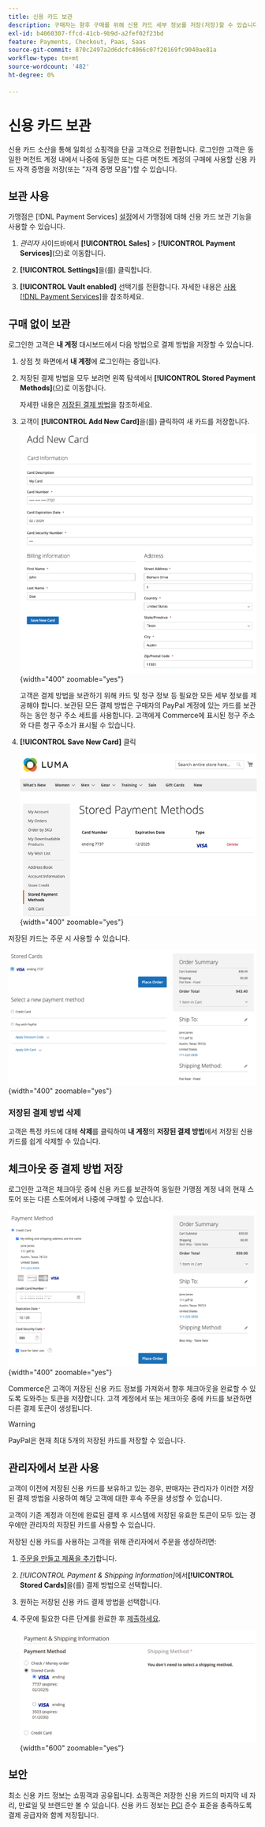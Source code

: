 ```yaml
---
title: 신용 카드 보관
description: 구매자는 향후 구매를 위해 신용 카드 세부 정보를 저장(저장)할 수 있습니다.
exl-id: b4060307-ffcd-41cb-9b9d-a2fef02f23bd
feature: Payments, Checkout, Paas, Saas
source-git-commit: 870c2497a2d6dcfc4066c07f20169fc9040ae81a
workflow-type: tm+mt
source-wordcount: '482'
ht-degree: 0%

---
```


# 신용 카드 보관

신용 카드 소산을 통해 일회성 쇼핑객을 단골 고객으로 전환합니다. 로그인한 고객은 동일한 머천트 계정 내에서 나중에 동일한 또는 다른 머천트 계정의 구매에 사용할 신용 카드 자격 증명을 저장(또는 &quot;자격 증명 모음&quot;)할 수 있습니다.

## 보관 사용

가맹점은 [!DNL Payment Services] [설정](configure-admin.md#card-vaulting)에서 가맹점에 대해 신용 카드 보관 기능을 사용할 수 있습니다.

1. _관리자_ 사이드바에서 **[!UICONTROL Sales]** > **[!UICONTROL Payment Services]**(으)로 이동합니다.

1. **[!UICONTROL Settings]**&#x200B;을(를) 클릭합니다.

1. **[!UICONTROL Vault enabled]** 선택기를 전환합니다. 자세한 내용은 [사용 [!DNL Payment Services]](configure-admin.md#enable-payment-services)을 참조하세요.

## 구매 없이 보관

로그인한 고객은 **내 계정** 대시보드에서 다음 방법으로 결제 방법을 저장할 수 있습니다.

1. 상점 첫 화면에서 **내 계정**&#x200B;에 로그인하는 중입니다.

1. 저장된 결제 방법을 모두 보려면 왼쪽 탐색에서 **[!UICONTROL Stored Payment Methods]**(으)로 이동합니다.

   자세한 내용은 [저장된 결제 방법](https://experienceleague.adobe.com/en/docs/commerce-admin/stores-sales/payments/stored-payment-methods)을 참조하세요.

1. 고객이 **[!UICONTROL Add New Card]**&#x200B;을(를) 클릭하여 새 카드를 저장합니다.

   ![새 카드 추가](assets/add-new-card.png){width="400" zoomable="yes"}

   고객은 결제 방법을 보관하기 위해 카드 및 청구 정보 등 필요한 모든 세부 정보를 제공해야 합니다.
보관된 모든 결제 방법은 구매자의 PayPal 계정에 있는 카드를 보관하는 동안 청구 주소 세트를 사용합니다. 고객에게 Commerce에 표시된 청구 주소와 다른 청구 주소가 표시될 수 있습니다.

1. **[!UICONTROL Save New Card]** 클릭

   ![내 계정에 저장된 결제 방법](assets/stored-payment-methods.png){width="400" zoomable="yes"}

저장된 카드는 주문 시 사용할 수 있습니다.

![나중에 구입할 수 있도록 저장된 자격 증명 사용](assets/use-stored-card.png){width="400" zoomable="yes"}

### 저장된 결제 방법 삭제

고객은 특정 카드에 대해 **삭제**&#x200B;를 클릭하여 **내 계정**&#x200B;의 **저장된 결제 방법**&#x200B;에서 저장된 신용 카드를 쉽게 삭제할 수 있습니다.

## 체크아웃 중 결제 방법 저장

로그인한 고객은 체크아웃 중에 신용 카드를 보관하여 동일한 가맹점 계정 내의 현재 스토어 또는 다른 스토어에서 나중에 구매할 수 있습니다.

![나중에 사용할 수 있도록 신용 카드 저장](assets/save-card-for-later.png){width="400" zoomable="yes"}

Commerce은 고객이 저장된 신용 카드 정보를 가져와서 향후 체크아웃을 완료할 수 있도록 도와주는 토큰을 저장합니다. 고객 계정에서 또는 체크아웃 중에 카드를 보관하면 다른 결제 토큰이 생성됩니다.

>[!WARNING]
>
> PayPal은 현재 최대 5개의 저장된 카드를 저장할 수 있습니다.

## 관리자에서 보관 사용

고객이 이전에 저장된 신용 카드를 보유하고 있는 경우, 판매자는 관리자가 이러한 저장된 결제 방법을 사용하여 해당 고객에 대한 후속 주문을 생성할 수 있습니다.

고객이 기존 계정과 이전에 완료된 결제 후 시스템에 저장된 유효한 토큰이 모두 있는 경우에만 관리자의 저장된 카드를 사용할 수 있습니다.

저장된 신용 카드를 사용하는 고객을 위해 관리자에서 주문을 생성하려면:

1. [주문을 만들고 제품을 추가](https://experienceleague.adobe.com/docs/commerce-admin/stores-sales/point-of-purchase/assist/customer-account-create-order.html)합니다.
1. _[!UICONTROL Payment & Shipping Information]_&#x200B;에서&#x200B;**[!UICONTROL Stored Cards]**&#x200B;을(를) 결제 방법으로 선택합니다.
1. 원하는 저장된 신용 카드 결제 방법을 선택합니다.
1. 주문에 필요한 다른 단계를 완료한 후 [제출하세요](https://experienceleague.adobe.com/docs/commerce-admin/stores-sales/point-of-purchase/assist/customer-account-create-order.html?lang=en#step-3%3A-submit-the-order).

   ![고객을 위해 관리자의 저장된 신용 카드 사용](assets/admin-vaultedcard.png){width="600" zoomable="yes"}

## 보안

최소 신용 카드 정보는 쇼핑객과 공유됩니다. 쇼핑객은 저장한 신용 카드의 마지막 네 자리, 만료일 및 브랜드만 볼 수 있습니다. 신용 카드 정보는 [PCI](security.md#PCI-compliance) 준수 표준을 충족하도록 결제 공급자와 함께 저장됩니다.

